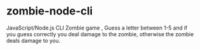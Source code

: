 # zombie-node-cli
JavaScript/Node.js CLI Zombie game , Guess a letter between 1-5 and if you guess correctly you deal damage to the zombie, otherwise the zombie deals damage to you.
